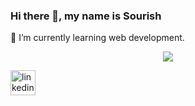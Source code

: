 ### Hi there 👋, my name is Sourish

🌱 I’m currently learning web development.

<p align="center">
  <a href="https://skillicons.dev">
    <img src="https://skillicons.dev/icons?i=git,kubernetes,docker,c,vim](https://skillicons.dev/icons?i=mongodb,express,react,nodejs,graphql,apollo,materialui,html,css,javascript,git,linux,mysql&theme=light" />
  </a>
</p>

[<img src='https://cdn.jsdelivr.net/npm/simple-icons@3.0.1/icons/linkedin.svg' alt='linkedin' height='40'>](https://www.linkedin.com/in/https://www.linkedin.com/in/sourish-bhattacharyya-699486135//)  
